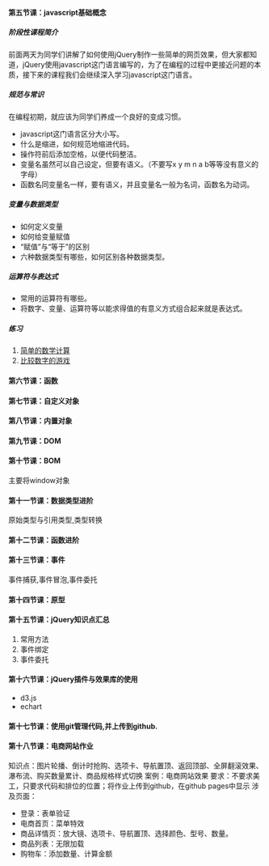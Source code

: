 #### 第五节课：javascript基础概念

##### 阶段性课程简介
前面两天为同学们讲解了如何使用jQuery制作一些简单的网页效果，但大家都知道，jQuery使用javascript这门语言编写的，为了在编程的过程中更接近问题的本质，接下来的课程我们会继续深入学习javascript这门语言。

##### 规范与常识
在编程初期，就应该为同学们养成一个良好的变成习惯。
+ javascript这门语言区分大小写。
+ 什么是缩进，如何规范地缩进代码。
+ 操作符前后添加空格，以便代码整洁。
+ 变量名虽然可以自己设定，但要有语义。（不要写x y m n a b等等没有意义的字母）
+ 函数名同变量名一样，要有语义，并且变量名一般为名词，函数名为动词。

##### 变量与数据类型
+ 如何定义变量
+ 如何给变量赋值
+ “赋值”与“等于”的区别
+ 六种数据类型有哪些，如何区别各种数据类型。

##### 运算符与表达式
+ 常用的运算符有哪些。
+ 将数字、变量、运算符等以能求得值的有意义方式组合起来就是表达式。

##### 练习
1. [简单的数学计算]()
2. [比较数字的游戏]()

#### 第六节课：函数

#### 第七节课：自定义对象

#### 第八节课：内置对象

#### 第九节课：DOM 

#### 第十节课：BOM 
主要将window对象

#### 第十一节课：数据类型进阶
原始类型与引用类型,类型转换

#### 第十二节课：函数进阶

#### 第十三节课：事件
事件捕获,事件冒泡,事件委托

#### 第十四节课：原型

#### 第十五节课：jQuery知识点汇总
1. 常用方法
2. 事件绑定
3. 事件委托

#### 第十六节课：jQuery插件与效果库的使用
+ d3.js
+ echart

#### 第十七节课：使用git管理代码,并上传到github.

#### 第十八节课：电商网站作业
知识点：图片轮播、倒计时抢购、选项卡、导航置顶、返回顶部、全屏翻滚效果、瀑布流、购买数量累计、商品规格样式切换
案例：电商网站效果
要求：不要求美工，只要求代码和排位的位置；将作业上传到github，在github pages中显示
涉及页面：
+ 登录：表单验证
+ 电商首页：菜单特效
+ 商品详情页：放大镜、选项卡、导航置顶、选择颜色、型号、数量。
+ 商品列表：无限加载
+ 购物车：添加数量、计算金额
